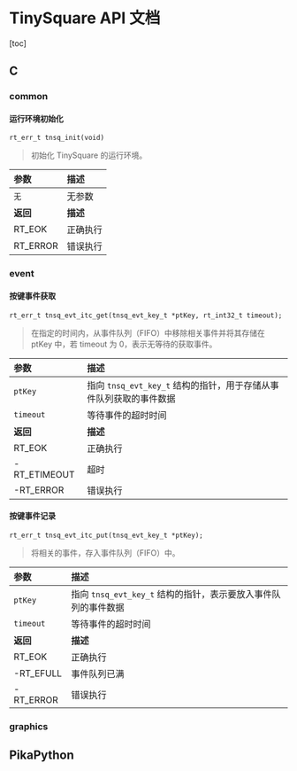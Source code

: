 # TinySquare API 文档

[toc]

## C

### common

#### 运行环境初始化

`rt_err_t tnsq_init(void)`

> 初始化 TinySquare 的运行环境。

| 参数 | 描述 |
|:-----|:-----|
| `无` | 无参数 |
| **返回** | **描述** |
| RT_EOK | 正确执行 |
| RT_ERROR | 错误执行 |

### event

#### 按键事件获取

`rt_err_t tnsq_evt_itc_get(tnsq_evt_key_t *ptKey, rt_int32_t timeout);`

> 在指定的时间内，从事件队列（FIFO）中移除相关事件并将其存储在 ptKey 中，若 timeout 为 0，表示无等待的获取事件。

| 参数 | 描述 |
|:-----|:-----|
| `ptKey` | 指向 `tnsq_evt_key_t` 结构的指针，用于存储从事件队列获取的事件数据 |
| `timeout` | 等待事件的超时时间 |
| **返回** | **描述** |
| RT_EOK | 正确执行 |
| -RT_ETIMEOUT | 超时 |
| -RT_ERROR | 错误执行 |

#### 按键事件记录

`rt_err_t tnsq_evt_itc_put(tnsq_evt_key_t *ptKey);`

> 将相关的事件，存入事件队列（FIFO）中。

| 参数 | 描述 |
|:-----|:-----|
| `ptKey` | 指向 `tnsq_evt_key_t` 结构的指针，表示要放入事件队列的事件数据 |
| `timeout` | 等待事件的超时时间 |
| **返回** | **描述** |
| RT_EOK | 正确执行 |
| -RT_EFULL | 事件队列已满 |
| -RT_ERROR | 错误执行 |

### graphics

## PikaPython